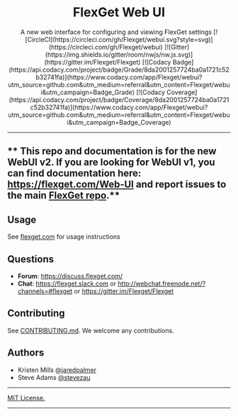 <h1 align="center">FlexGet Web UI</h1>

<div align="center">
A new web interface for configuring and viewing FlexGet settings
[![CircleCI](https://circleci.com/gh/Flexget/webui.svg?style=svg)](https://circleci.com/gh/Flexget/webui)
[![Gitter](https://img.shields.io/gitter/room/nwjs/nw.js.svg)](https://gitter.im/Flexget/Flexget)
[![Codacy Badge](https://api.codacy.com/project/badge/Grade/8da2001257724ba0a1721c52b32741fa)](https://www.codacy.com/app/Flexget/webui?utm_source=github.com&amp;utm_medium=referral&amp;utm_content=Flexget/webui&amp;utm_campaign=Badge_Grade)
[![Codacy Coverage](https://api.codacy.com/project/badge/Coverage/8da2001257724ba0a1721c52b32741fa)](https://www.codacy.com/app/Flexget/webui?utm_source=github.com&utm_medium=referral&utm_content=Flexget/webui&utm_campaign=Badge_Coverage)
</div>

---
** This repo and documentation is for the new WebUI v2. If you are looking for WebUI v1, you can find documentation here: https://flexget.com/Web-UI and report issues to the main [FlexGet repo](https://github.com/Flexget/Flexget).**
---

## Usage
See [flexget.com](https://flexget.com/Web-UI/v2#enabling-web-ui) for usage instructions

## Questions
- **Forum**: https://discuss.flexget.com/
- **Chat**: https://flexget.slack.com or http://webchat.freenode.net/?channels=#flexget or https://gitter.im/Flexget/Flexget

## Contributing
See [CONTRIBUTING.md](https://github.com/Flexget/webui/blob/develop/.github/CONTRIBUTING.md). We welcome any contributions. 

## Authors

- Kristen Mills [@jaredpalmer](https://github.com/kristenmills)
- Steve Adams [@stevezau](https://github.com/stevezau)

---

[MIT License.](https://github.com/Flexget/webui/blob/develop/LICENSE)

---
